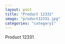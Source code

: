 ```yaml
---
layout: post
title: "Product 12331"
image: "product12331.jpg"
categories: "category1"
---
```

Product 12331
